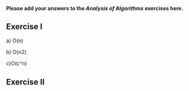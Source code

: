 #### Please add your answers to the **_Analysis of Algorithms_** exercises here.

## Exercise I

a) O(n)

b) O(n2)

c)O(c^n)

## Exercise II
